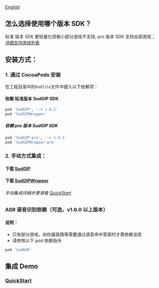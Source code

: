 [English](README_en.md)

## 怎么选择使用哪个版本 SDK？

标准 版本 SDK 更轻量化但极小部分游戏不支持, pro 版本 SDK 支持全部游戏； [详细支持游戏列表](https://docs.sud.tech/zh-CN/app/Client/StartUp.html)

## 安装方式：

### 1. 通过 CocoaPods 安装

在工程目录中的`Podfile`文件中键入以下依赖项：

#### 依赖 标准版本 SudGIP SDK

```ruby
pod 'SudGIP', '~> 1.6.1'
pod 'SudGIPWrapper'
```

##### 依赖 pro 版本 SudGIP SDK

```ruby
pod 'SudGIP-pro', '~> 1.6.1'
pod 'SudGIPWrapper-pro'
```

### 2. 手动方式集成：

#### 下载 [SudGIP](https://github.com/SudTechnology/sud-mgp-ios/releases)

#### 下载 [SudGIPWrapper](https://github.com/SudTechnology/SudMGPWrapper)

###### 手动集成详细步骤请看 [QuickStart](https://github.com/SudTechnology/hello-sud-plus-ios/blob/master/project/Example/QuickStart/README.md)

### ASR 语音识别依赖（可选，v1.6.0 以上版本）

#### 说明：

- 只有部分游戏，如你画我猜等需要通过语音命中答案时才需依赖该库
- 请参照以下 pod 依赖指令

```ruby
pod 'SudASR'
```

## 集成 Demo

### [QuickStart](https://github.com/SudTechnology/hello-sud-plus-ios/blob/master/project/Example/QuickStart/README.md)
